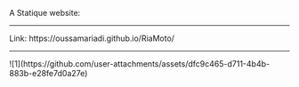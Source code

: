 A Statique website:
<hr>
Link: https://oussamariadi.github.io/RiaMoto/
<hr>
![1](https://github.com/user-attachments/assets/dfc9c465-d711-4b4b-883b-e28fe7d0a27e)

